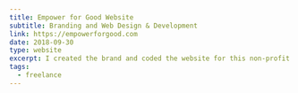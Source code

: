 ```yaml
---
title: Empower for Good Website
subtitle: Branding and Web Design & Development
link: https://empowerforgood.com
date: 2018-09-30
type: website
excerpt: I created the brand and coded the website for this non-profit consultancy.
tags:
  - freelance
---
```


